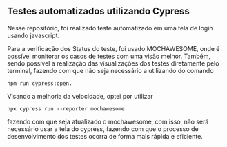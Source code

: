 ## Testes automatizados utilizando Cypress

Nesse repositório, foi realizado teste automatizado em uma tela de login usando javascript.


Para a verificação dos Status do teste, foi usado MOCHAWESOME, onde é possível monitorar os casos de testes com uma visão melhor.
Também, sendo possível a realização das visualizações dos testes diretamente pelo terminal, fazendo com que não seja necessário a utilizando do comando  

```
npm run cypress:open.
```

Visando a melhoria da velocidade, optei por utilizar

```
npx cypress run --reporter mochawesome
```

fazendo com que seja atualizado o mochawesome, com isso, não será necessário usar a tela do cypress, fazendo com que o processo de desenvolvimento dos testes ocorra de forma mais rápida e eficiente.


